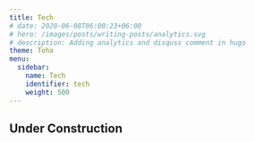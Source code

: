```yaml
---
title: Tech
# date: 2020-06-08T06:00:23+06:00
# hero: /images/posts/writing-posts/analytics.svg
# description: Adding analytics and disquss comment in hugo 
theme: Toha
menu:
  sidebar:
    name: Tech
    identifier: tech
    weight: 500
---
```


## Under Construction
